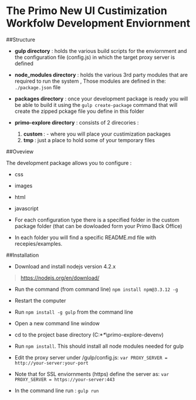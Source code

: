 


# The Primo New UI Custimization Workfolw Development Enviornment


##Structure

- <b>gulp directory</b> : holds the various build scripts for the enviornment and the configuration file (config.js) in which the target proxy server is defined

- <b>node_modules directory</b> : holds the various 3rd party modules that are required to run the system , Those modules are defined in the:
`./package.json` file

- <b>packages directory</b> : once your development package is ready you will be able to build it using the `gulp create-package` command that will create the zipped pckage file you define in this folder

- <b>primo-explore directory</b> : consists of 2 direcories :
   1. <b> custom </b> : - where you will place your custimization packages
   2. <b> tmp </b> : just a place to hold some of your temporary files

##Oveview

The development package allows you to configure :

- css

- images

- html

- javascript


- For each configuration type there is a specified folder in the custom package folder (that can be dowloaded form your Primo Back Office)
- In each folder you will find a specific README.md file with recepies/examples.

 ##Installation


 -  Download and install nodejs version 4.2.x

 > https://nodejs.org/en/download/


 -  Run the command (from command line) `npm install npm@3.3.12 -g`

 -  Restart the computer

 -  Run `npm install -g gulp` from the command line

 -  Open a new command line window

 -  cd to the project base directory (C:\**\**\primo-explore-devenv)

 -  Run `npm install`. This should install all node modules needed for gulp

 -  Edit the proxy server under /gulp/config.js: `var PROXY_SERVER = http://your-server:your-port`
 -  Note that for SSL enviornments (https) define the server as: `var PROXY_SERVER = https://your-server:443`
 -  In the command line run : `gulp run`


